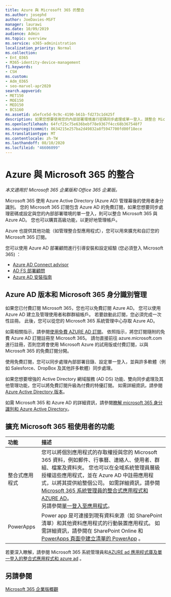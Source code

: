 ```yaml
---
title: Azure 與 Microsoft 365 的整合
ms.author: josephd
author: JoeDavies-MSFT
manager: laurawi
ms.date: 10/09/2019
audience: Admin
ms.topic: overview
ms.service: o365-administration
localization_priority: Normal
ms.collection:
- Ent_O365
- M365-identity-device-management
f1.keywords:
- CSH
ms.custom:
- Adm_O365
- seo-marvel-apr2020
search.appverid:
- MET150
- MOE150
- MED150
- BCS160
ms.assetid: a5efce5d-9c9c-4190-b61b-fd273c1d425f
description: 如果您想要使用您的內部部署環境進行密碼同步處理或單一登入，請整合 Microsoft 365 與 Azure AD。
ms.openlocfilehash: 64fcf25c75e636bebf78e9367f4cc68b367548f7
ms.sourcegitcommit: 8634215e257ba2d49832a8f5947700fd00f18ece
ms.translationtype: MT
ms.contentlocale: zh-TW
ms.lasthandoff: 08/10/2020
ms.locfileid: "46606099"
---
```

# <a name="azure-integration-with-microsoft-365"></a>Azure 與 Microsoft 365 的整合

*本文適用於 Microsoft 365 企業版和 Office 365 企業版。*

Microsoft 365 使用 Azure Active Directory (Azure AD) 管理幕後的使用者身分識別。 您的 Microsoft 365 訂閱包含 Azure AD 的免費訂閱，如果您想要同步處理密碼或設定與您的內部部署環境的單一登入，則可以整合 Microsoft 365 與 Azure AD。 您也可以購買高級功能，以更好地管理帳戶。
  
Azure 也提供其他功能（如管理整合型應用程式），您可以用來擴充和自訂您的 Microsoft 365 訂閱。
  
您可以使用 Azure AD 部署顧問進行引導安裝和設定經驗 (您必須登入 Microsoft 365) ：

 - [Azure AD Connect advisor](https://aka.ms/aadconnectpwsync)
 - [AD FS 部署顧問](https://aka.ms/adfsguidance)
 - [Azure AD 安裝指南](https://aka.ms/aadpguidance)
  
## <a name="azure-ad-editions-and-microsoft-365-identity-management"></a>Azure AD 版本和 Microsoft 365 身分識別管理

如果您已付費訂閱 Microsoft 365，您也可以免費訂閱 Azure AD。 您可以使用 Azure AD 建立及管理使用者和群群組帳戶。 若要啟動此訂閱，您必須完成一次性註冊。 此後，您可以從您的 Microsoft 365 系統管理中心存取 Azure AD。 

如需相關指示，請參閱[使用免費 AZURE AD 訂閱](https://go.microsoft.com/fwlink/p/?LinkId=617127)。 依照指示，將您訂閱隨附的免費 Azure AD 訂閱註冊至 Microsoft 365。 請勿直接前往 azure.microsoft.com 進行註冊，否則您將會使用 Microsoft Azure 的試用版或付費訂閱，以與 Microsoft 365 的免費訂閱分開。 
  
使用免費訂閱，您可以同步處理內部部署目錄、設定單一登入，並與許多軟體（例如 Salesforce、DropBox 及其他許多軟體）同步處理。
  
如果您想要增強的 Active Directory 網域服務 (AD DS) 功能、雙向同步處理及其他管理功能，您可以將免費訂閱升級為付費的特優訂閱。 如需詳細資訊，請參閱[Azure Active Directory 版本](https://azure.microsoft.com/pricing/details/active-directory/)。
  
如需 Microsoft 365 和 Azure AD 的詳細資訊，請參閱[瞭解 microsoft 365 身分識別和 Azure Active Directory](about-office-365-identity.md)。
  
## <a name="extend-the-capabilities-of-your-microsoft-365-tenant"></a>擴充 Microsoft 365 租使用者的功能

|**功能**|**描述**|
|:-----|:-----|
|整合式應用程式  <br/> |您可以將個別應用程式的存取權授與您的 Microsoft 365 資料，例如郵件、行事曆、連絡人、使用者、群組、檔案及資料夾。 您也可以在全域系統管理員層級授權這些應用程式，並在 Azure AD 中註冊應用程式，以將其提供給整個公司。 如需詳細資訊，請參閱[Microsoft 365 系統管理員的整合式應用程式和 AZURE AD](https://support.office.com/article/cb2250e3-451e-416f-bf4e-363549652c2a)。  <br/> 另請參閱[單一登入至應用程式](https://go.microsoft.com/fwlink/p/?LinkId=698604)。  <br/> |
|PowerApps  <br/> | Power app 是可連接到現有資料來源（如 SharePoint 清單）和其他資料應用程式的行動裝置應用程式。 如需詳細資訊，請參閱在 SharePoint Online 和[PowerApps 頁面](https://powerapps.microsoft.com/)[中建立清單的 PowerApp](https://support.office.com/article/9338b2d2-67ac-4b81-8e67-97da27e5e9ab) 。  <br/> |
   
若要深入瞭解，請參閱 Microsoft 365 系統管理員和[AZURE ad 應用程式庫及單一登入](https://docs.microsoft.com/azure/active-directory/manage-apps/what-is-single-sign-on)[的整合式應用程式和 azure ad](integrated-apps-and-azure-ads.md) 。

## <a name="see-also"></a>另請參閱

[Microsoft 365 企業版概觀](https://docs.microsoft.com/microsoft-365/enterprise/microsoft-365-overview)
